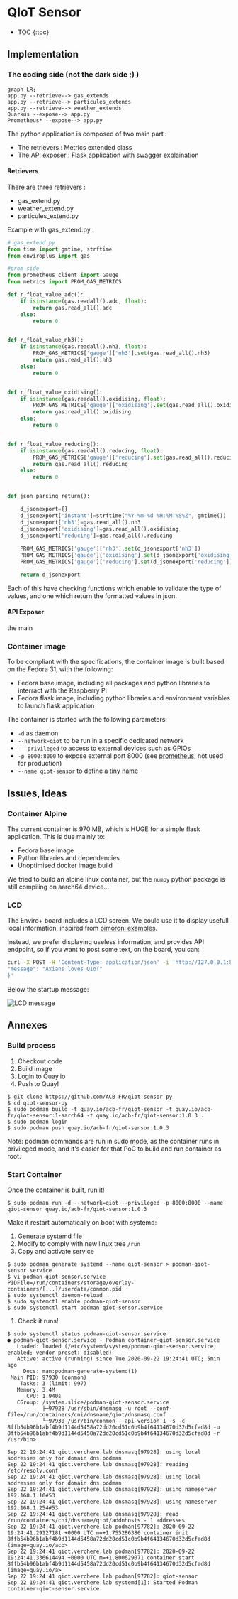 # QIoT Sensor

* TOC
{:toc}

## Implementation

### The coding side (not the dark side ;) )

```mermaid!
graph LR;
app.py --retrieve--> gas_extends
app.py --retrieve--> particules_extends
app.py --retrieve--> weather_extends
Quarkus --expose--> app.py
Prometheus* --expose--> app.py
```

The python application is composed of two main part :  
   + The retrievers : Metrics extended class  
   + The API exposer : Flask application with swagger explaination


#### Retrievers

There are three retrievers :
   - gas_extend.py
   - weather_extend.py
   - particules_extend.py

Example with gas_extend.py :

```python
# gas_extend.py
from time import gmtime, strftime
from enviroplus import gas

#prom side
from prometheus_client import Gauge
from metrics import PROM_GAS_METRICS

def r_float_value_adc():
    if isinstance(gas.readall().adc, float):
        return gas.read_all().adc
    else:
        return 0


def r_float_value_nh3():
    if isinstance(gas.readall().nh3, float):
        PROM_GAS_METRICS['gauge']['nh3'].set(gas.read_all().nh3)
        return gas.read_all().nh3
    else:
        return 0


def r_float_value_oxidising():
    if isinstance(gas.readall().oxidising, float):
        PROM_GAS_METRICS['gauge']['oxidising'].set(gas.read_all().oxidising)
        return gas.read_all().oxidising
    else:
        return 0


def r_float_value_reducing():
    if isinstance(gas.readall().reducing, float):
        PROM_GAS_METRICS['gauge']['reducing'].set(gas.read_all().reducing)
        return gas.read_all().reducing
    else:
        return 0


def json_parsing_return():

    d_jsonexport={}
    d_jsonexport['instant']=strftime("%Y-%m-%d %H:%M:%S%Z", gmtime())
    d_jsonexport['nh3']=gas.read_all().nh3
    d_jsonexport['oxidising']=gas.read_all().oxidising
    d_jsonexport['reducing']=gas.read_all().reducing
    
    PROM_GAS_METRICS['gauge']['nh3'].set(d_jsonexport['nh3'])
    PROM_GAS_METRICS['gauge']['oxidising'].set(d_jsonexport['oxidising'])
    PROM_GAS_METRICS['gauge']['reducing'].set(d_jsonexport['reducing'])

    return d_jsonexport

```


Each of this have checking functions which enable to validate the type of values, and one which return the formatted values in json.

#### API Exposer

the main

### Container image

To be compliant with the specifications, the container image is built based on the Fedora 31, with the following:
* Fedora base image, including all packages and python libraries to interract with the Raspberry Pi
* Fedora flask image, including python libraries and environment variables to launch flask application

The container is started with the following parameters:
* `-d` as daemon
* `--network=qiot` to be run in a specific dedicated network
* `-- privileged` to access to external devices such as GPIOs
* `-p 8000:8000` to expose external port 8000 (see [prometheus](prometheus.md), not used for production)
* `--name qiot-sensor` to define a tiny name

## Issues, Ideas

### Container Alpine

The current container is 970 MB, which is HUGE for a simple flask application. This is due mainly to:
* Fedora base image
* Python libraries and dependencies
* Unoptimised docker image build

We tried to build an alpine linux container, but the `numpy` python package is still compiling on aarch64 device...

### LCD

The Enviro+ board includes a LCD screen. We could use it to display usefull local information, inspired from [pimoroni examples](https://github.com/pimoroni/enviroplus-python/blob/master/examples/weather-and-light.py).

Instead, we prefer displaying useless information, and provides API endpoint, so if you want to post some text, on the board, you can:
```bash
curl -X POST -H 'Content-Type: application/json' -i 'http://127.0.0.1:8000/api/lcd' --data '{
"message": "Axians loves QIoT"
}'
```

Below the startup message:

![LCD message](img/enviro.jpg)

## Annexes

### Build process

1. Checkout code
1. Build image 
1. Login to Quay.io
1. Push to Quay!

```
$ git clone https://github.com/ACB-FR/qiot-sensor-py
$ cd qiot-sensor-py
$ sudo podman build -t quay.io/acb-fr/qiot-sensor -t quay.io/acb-fr/qiot-sensor:1-aarch64 -t quay.io/acb-fr/qiot-sensor:1.0.3 .
$ sudo podman login
$ sudo podman push quay.io/acb-fr/qiot-sensor:1.0.3
```

Note: podman commands are run in sudo mode, as the container runs in privileged mode, and it's easier for that PoC to build and run container as root.

### Start Container

Once the container is built, run it!

```
$ sudo podman run -d --network=qiot --privileged -p 8000:8000 --name qiot-sensor quay.io/acb-fr/qiot-sensor:1.0.3
```

Make it restart automatically on boot with systemd:

1. Generate systemd file
1. Modify to comply with new linux tree `/run`
1. Copy and activate service

```
$ sudo podman generate systemd --name qiot-sensor > podman-qiot-sensor.service
$ vi podman-qiot-sensor.service
PIDFile=/run/containers/storage/overlay-containers/[...]/userdata/conmon.pid
$ sudo systemctl daemon-reload
$ sudo systemctl enable podman-qiot-sensor
$ sudo systemctl start podman-qiot-sensor.service
```

1. Check it runs!

```
$ sudo systemctl status podman-qiot-sensor.service
● podman-qiot-sensor.service - Podman container-qiot-sensor.service
   Loaded: loaded (/etc/systemd/system/podman-qiot-sensor.service; enabled; vendor preset: disabled)
   Active: active (running) since Tue 2020-09-22 19:24:41 UTC; 5min ago
     Docs: man:podman-generate-systemd(1)
 Main PID: 97930 (conmon)
    Tasks: 3 (limit: 997)
   Memory: 3.4M
      CPU: 1.940s
   CGroup: /system.slice/podman-qiot-sensor.service
           ├─97928 /usr/sbin/dnsmasq -u root --conf-file=/run/containers/cni/dnsname/qiot/dnsmasq.conf
           └─97930 /usr/bin/conmon --api-version 1 -s -c 8ffb54b96b1abf4b9d1144d5458a72dd20cd51c0b9b4f64134670d32d5cfad8d -u 8ffb54b96b1abf4b9d1144d5458a72dd20cd51c0b9b4f64134670d32d5cfad8d -r /usr/bin>

Sep 22 19:24:41 qiot.verchere.lab dnsmasq[97928]: using local addresses only for domain dns.podman
Sep 22 19:24:41 qiot.verchere.lab dnsmasq[97928]: reading /etc/resolv.conf
Sep 22 19:24:41 qiot.verchere.lab dnsmasq[97928]: using local addresses only for domain dns.podman
Sep 22 19:24:41 qiot.verchere.lab dnsmasq[97928]: using nameserver 192.168.1.10#53
Sep 22 19:24:41 qiot.verchere.lab dnsmasq[97928]: using nameserver 192.168.1.254#53
Sep 22 19:24:41 qiot.verchere.lab dnsmasq[97928]: read /run/containers/cni/dnsname/qiot/addnhosts - 1 addresses
Sep 22 19:24:41 qiot.verchere.lab podman[97782]: 2020-09-22 19:24:41.29127181 +0000 UTC m=+1.755286386 container init 8ffb54b96b1abf4b9d1144d5458a72dd20cd51c0b9b4f64134670d32d5cfad8d (image=quay.io/acb>
Sep 22 19:24:41 qiot.verchere.lab podman[97782]: 2020-09-22 19:24:41.336614494 +0000 UTC m=+1.800629071 container start 8ffb54b96b1abf4b9d1144d5458a72dd20cd51c0b9b4f64134670d32d5cfad8d (image=quay.io/a>
Sep 22 19:24:41 qiot.verchere.lab podman[97782]: qiot-sensor
Sep 22 19:24:41 qiot.verchere.lab systemd[1]: Started Podman container-qiot-sensor.service.
```
